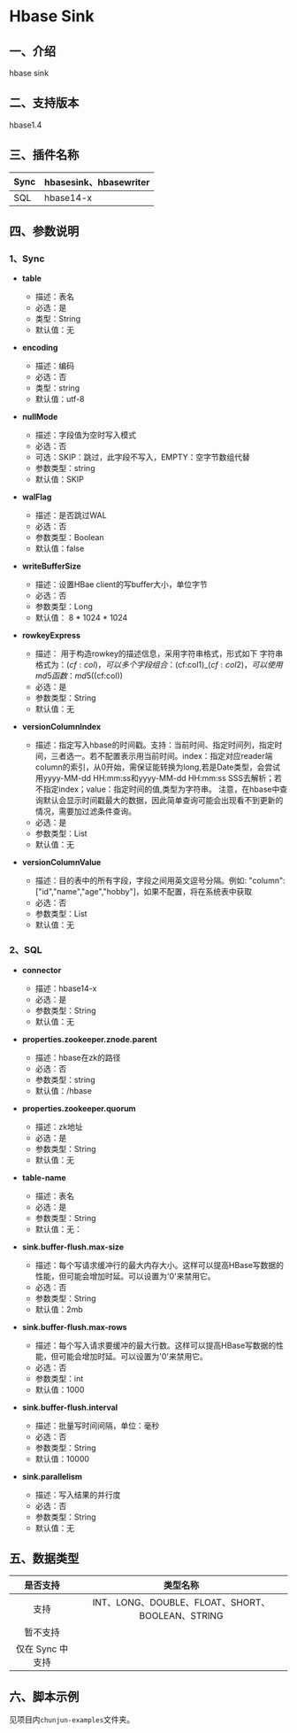 # Hbase Sink

## 一、介绍

hbase sink

## 二、支持版本

hbase1.4


## 三、插件名称

| Sync | hbasesink、hbasewriter |
| ---- |-----------------------|
| SQL  | hbase14-x             |


## 四、参数说明

### 1、Sync

- **table**
    - 描述：表名
    - 必选：是
    - 类型：String
    - 默认值：无


- **encoding**
    - 描述：编码
    - 必选：否
    - 类型：string
    - 默认值：utf-8


- **nullMode**
    - 描述：字段值为空时写入模式
    - 必选：否
    - 可选：SKIP：跳过，此字段不写入，EMPTY：空字节数组代替
    - 参数类型：string
    - 默认值：SKIP



- **walFlag**
    - 描述：是否跳过WAL
    - 必选：否
    - 参数类型：Boolean
    - 默认值：false
      <br />

- **writeBufferSize**
    - 描述：设置HBae client的写buffer大小，单位字节
    - 必选：否
    - 参数类型：Long
    - 默认值： 8 * 1024 * 1024
      <br />



- **rowkeyExpress**
    - 描述： 用于构造rowkey的描述信息，采用字符串格式，形式如下
      字符串格式为：$(cf:col)，可以多个字段组合：$(cf:col1)_$(cf:col2)，
      可以使用md5函数：md5($(cf:col))
    - 必选：是
    - 参数类型：String
    - 默认值：无
      <br />



- **versionColumnIndex**
    - 描述：指定写入hbase的时间戳。支持：当前时间、指定时间列，指定时间，三者选一。若不配置表示用当前时间。index：指定对应reader端column的索引，从0开始，需保证能转换为long,若是Date类型，会尝试用yyyy-MM-dd HH:mm:ss和yyyy-MM-dd HH:mm:ss SSS去解析；若不指定index；value：指定时间的值,类型为字符串。
      注意，在hbase中查询默认会显示时间戳最大的数据，因此简单查询可能会出现看不到更新的情况，需要加过滤条件查询。
    - 必选：是
    - 参数类型：List
    - 默认值：无
      <br />

- **versionColumnValue**
    - 描述：目的表中的所有字段，字段之间用英文逗号分隔。例如: "column": ["id","name","age","hobby"]，如果不配置，将在系统表中获取
    - 必选：否
    - 参数类型：List
    - 默认值：无
      <br />


### 2、SQL

- **connector**
    - 描述：hbase14-x
    - 必选：是
    - 参数类型：String
    - 默认值：无

  
- **properties.zookeeper.znode.parent**
    - 描述：hbase在zk的路径
    - 必选：否
    - 参数类型：string
    - 默认值：/hbase
      <br />


- **properties.zookeeper.quorum**
    - 描述：zk地址
    - 必选：是
    - 参数类型：String
    - 默认值：无
      <br />



- **table-name**
    - 描述：表名
    - 必选：是
    - 参数类型：String
    - 默认值：无：
      <br />



- **sink.buffer-flush.max-size**
    - 描述：每个写请求缓冲行的最大内存大小。这样可以提高HBase写数据的性能，但可能会增加时延。可以设置为'0'来禁用它。
    - 必选：否
    - 参数类型：String
    - 默认值：2mb
      <br />


- **sink.buffer-flush.max-rows**
    - 描述：每个写入请求要缓冲的最大行数。这样可以提高HBase写数据的性能，但可能会增加时延。可以设置为'0'来禁用它。
    - 必选：否
    - 参数类型：int
    - 默认值：1000
      <br />



- **sink.buffer-flush.interval**
    - 描述：批量写时间间隔，单位：毫秒
    - 必选：否
    - 参数类型：String
    - 默认值：10000
      <br />
    


- **sink.parallelism**
    - 描述：写入结果的并行度
    - 必选：否
    - 参数类型：String
    - 默认值：无
      <br />

    

## 五、数据类型


|     是否支持     |                    类型名称                    |
| :--------------: |:------------------------------------------:|
|       支持       | INT、LONG、DOUBLE、FLOAT、SHORT、BOOLEAN、STRING |
|     暂不支持     |                  |
| 仅在 Sync 中支持 |                         |

## 六、脚本示例

见项目内`chunjun-examples`文件夹。

